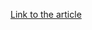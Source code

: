 [Link to the article](https://www.cisa.gov/news-events/alerts/2025/08/21/cisa-releases-three-industrial-control-systems-advisories)
